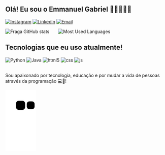 ## Olá! Eu sou o Emmanuel Gabriel 👋🏻👨🏻‍💻

[![Instagram](https://img.shields.io/badge/Instagram-E4405F?style=for-the-badge&logo=instagram&logoColor=white)](https://instagram.com/emmanuel_gabriel8)
[![Linkedin](https://img.shields.io/badge/-LinkedIn-%230077B5?style=for-the-badge&logo=linkedin&logoColor=white)](https://www.linkedin.com/in/emmanuel-gabriel-martins-monteiro-b91335208/)
<a href = "mailto: emmanuelgbl@outlook.com">
![Email](https://img.shields.io/badge/-Email-663366?style=for-the-badge&logo=gmail&logoColor=white)
</a>

![Fraga GitHub stats](https://github-readme-stats.vercel.app/api?username=EmmanuelGBL&show_icons=true&theme=great-gatsby&include_all_commits=true&count_private=true)
&nbsp; &nbsp; &nbsp;
![Most Used Languages](https://github-readme-stats.vercel.app/api/top-langs/?username=EmmanuelGBL&layout=compact&langs_count=16&theme=great-gatsby)


## Tecnologias que eu uso atualmente!

<div style="display: inline_block">
  <img align="center" alt="Python" src="https://img.shields.io/badge/Python-3776AB?style=for-the-badge&logo=python&logoColor=white" />
  <img align="center" alt="Java" src="https://img.shields.io/badge/Java-007396?style=for-the-badge&logo=java&logoColor=white" />
  <img align="center" alt="html5" src="https://img.shields.io/badge/HTML5-E34F26?style=for-the-badge&logo=html5&logoColor=white" />
  <img align="center" alt="css" src="https://img.shields.io/badge/CSS3-1572B6?style=for-the-badge&logo=css3&logoColor=white" />
  <img align="center" alt="js" src="https://img.shields.io/badge/JavaScript-F7DF1E?style=for-the-badge&logo=javascript&logoColor=black" />
  

</div><br/>

Sou apaixonado por tecnologia, educação e por mudar a vida de pessoas através da programação 💻💙!

![Snake animation](https://github.com/EmmanuelGBL/EmmanuelGBL/blob/output/github-contribution-grid-snake.svg)
